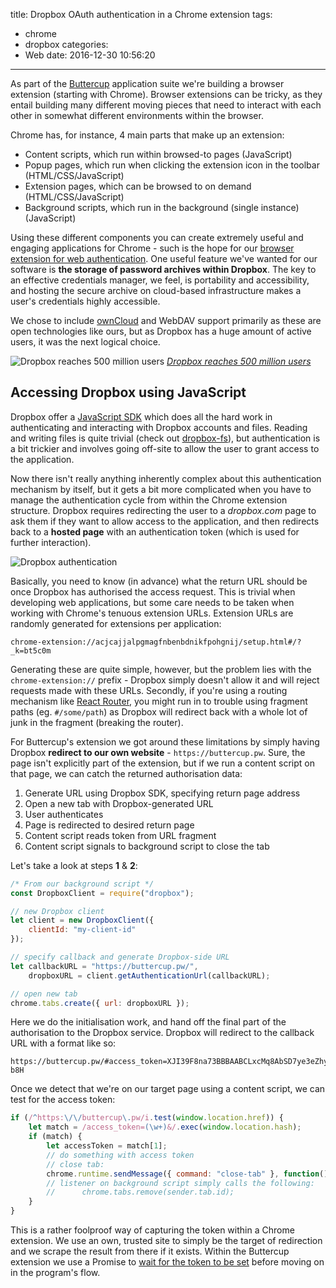 title: Dropbox OAuth authentication in a Chrome extension
tags:
  - chrome
  - dropbox
categories:
  - Web
date: 2016-12-30 10:56:20
---
As part of the [Buttercup](https://buttercup.pw) application suite we're building a browser extension (starting with Chrome). Browser extensions can be tricky, as they entail building many different moving pieces that need to interact with each other in somewhat different environments within the browser.

Chrome has, for instance, 4 main parts that make up an extension:

 * Content scripts, which run within browsed-to pages (JavaScript)
 * Popup pages, which run when clicking the extension icon in the toolbar (HTML/CSS/JavaScript)
 * Extension pages, which can be browsed to on demand (HTML/CSS/JavaScript)
 * Background scripts, which run in the background (single instance) (JavaScript)

Using these different components you can create extremely useful and engaging applications for Chrome - such is the hope for our [browser extension for web authentication](https://github.com/buttercup-pw/buttercup-browser-extension). One useful feature we've wanted for our software is **the storage of password archives within Dropbox**. The key to an effective credentials manager, we feel, is portability and accessibility, and hosting the secure archive on cloud-based infrastructure makes a user's credentials highly accessible.

We chose to include [ownCloud](https://owncloud.org/) and WebDAV support primarily as these are open technologies like ours, but as Dropbox has a huge amount of active users, it was the next logical choice.

![Dropbox reaches 500 million users](dropbox-stats.jpg)
[_Dropbox reaches 500 million users_](https://blogs.dropbox.com/dropbox/2016/03/500-million/)

## Accessing Dropbox using JavaScript
Dropbox offer a [JavaScript SDK](https://github.com/dropbox/dropbox-sdk-js) which does all the hard work in authenticating and interacting with Dropbox accounts and files. Reading and writing files is quite trivial (check out [dropbox-fs](https://github.com/sallar/dropbox-fs)), but authentication is a bit trickier and involves going off-site to allow the user to grant access to the application.

Now there isn't really anything inherently complex about this authentication mechanism by itself, but it gets a bit more complicated when you have to manage the authentication cycle from within the Chrome extension structure. Dropbox requires redirecting the user to a _dropbox.com_ page to ask them if they want to allow access to the application, and then redirects back to a **hosted page** with an authentication token (which is used for further interaction).

![Dropbox authentication](dropbox-auth.jpg)

Basically, you need to know (in advance) what the return URL should be once Dropbox has authorised the access request. This is trivial when developing web applications, but some care needs to be taken when working with Chrome's tenuous extension URLs. Extension URLs are randomly generated for extensions per application:

```
chrome-extension://acjcajjalpgmagfnbenbdnikfpohgnij/setup.html#/?_k=bt5c0m
```

Generating these are quite simple, however, but the problem lies with the `chrome-extension://` prefix - Dropbox simply doesn't allow it and will reject requests made with these URLs. Secondly, if you're using a routing mechanism like [React Router](https://github.com/reacttraining/react-router), you might run in to trouble using fragment paths (eg. `#/some/path`) as Dropbox will redirect back with a whole lot of junk in the fragment (breaking the router).

For Buttercup's extension we got around these limitations by simply having Dropbox **redirect to our own website** - `https://buttercup.pw`. Sure, the page isn't explicitly part of the extension, but if we run a content script on that page, we can catch the returned authorisation data:

 1. Generate URL using Dropbox SDK, specifying return page address
 2. Open a new tab with Dropbox-generated URL
 3. User authenticates
 4. Page is redirected to desired return page
 5. Content script reads token from URL fragment
 6. Content script signals to background script to close the tab

Let's take a look at steps **1** & **2**:

```javascript
/* From our background script */
const DropboxClient = require("dropbox");

// new Dropbox client
let client = new DropboxClient({
    clientId: "my-client-id"
});

// specify callback and generate Dropbox-side URL
let callbackURL = "https://buttercup.pw/",
    dropboxURL = client.getAuthenticationUrl(callbackURL);

// open new tab
chrome.tabs.create({ url: dropboxURL });
```

Here we do the initialisation work, and hand off the final part of the authorisation to the Dropbox service. Dropbox will redirect to the callback URL with a format like so:

```
https://buttercup.pw/#access_token=XJI39F8na73BBBAABCLxcMq8AbSD7ye3eZhykesdficj90Kn7Qc4x8hj324cH8EW&token_type=bearer&uid=999999&account_id=dof98CjSAD0bnd8VaUkmqvsSDKJe82CJqXGyXC-b8H
```

Once we detect that we're on our target page using a content script, we can test for the access token:

```javascript
if (/^https:\/\/buttercup\.pw/i.test(window.location.href)) {
    let match = /access_token=(\w+)&/.exec(window.location.hash);
    if (match) {
        let accessToken = match[1];
        // do something with access token
        // close tab:
        chrome.runtime.sendMessage({ command: "close-tab" }, function() {});
        // listener on background script simply calls the following:
        //      chrome.tabs.remove(sender.tab.id);
    }
}
```

This is a rather foolproof way of capturing the token within a Chrome extension. We use an own, trusted site to simply be the target of redirection and we scrape the result from there if it exists. Within the Buttercup extension we use a Promise to [wait for the token to be set](https://github.com/buttercup-pw/buttercup-browser-extension/blob/bff76d78db7233485e8cd05b72f60abb64fc3781/source/background/DropboxAuthenticator.js#L29) before moving on in the program's flow.
